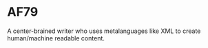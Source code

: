 # AF79
A center-brained writer who uses metalanguages like XML to create human/machine readable content. 
